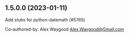 ## 1.5.0.0 (2023-01-11)

Add stubs for python-datemath (#5765)

Co-authored-by: Alex Waygood <Alex.Waygood@Gmail.com>

